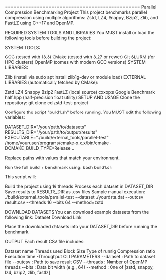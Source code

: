 =============================================== Parallel Compression Benchmarking Project
This project benchmarks parallel compression using multiple algorithms: Zstd, LZ4, Snappy, Bzip2, Zlib, and FastLZ using C++17 and OpenMP.

REQUIRED SYSTEM TOOLS AND LIBRARIES
You MUST install or load the following tools before building the project:

SYSTEM TOOLS:

GCC (tested with 13.3)
CMake (tested with 3.27 or newer)
Git
SLURM (for HPC clusters)
OpenMP (comes with modern GCC versions)
SYSTEM LIBRARIES:

Zlib (install via sudo apt install zlib1g-dev or module load)
EXTERNAL LIBRARIES (automatically fetched by CMake):

Zstd
LZ4
Snappy
Bzip2
FastLZ (local source)
cxxopts
Google Benchmark
half.hpp (half-precision float utility)
SETUP AND USAGE
Clone the repository: git clone cd zstd-test-project

Configure the script "build1.sh" before running. You MUST edit the following variables:

DATASET_DIR="/your/path/to/datasets" RESULTS_DIR="/your/path/to/output/results" EXECUTABLE="./build/external_tools/parallel-test" /home/youruser/programs/cmake-x.x.x/bin/cmake -DCMAKE_BUILD_TYPE=Release ..

Replace paths with values that match your environment.

Run the full build + benchmark using: bash build1.sh

This script will:

Build the project using 16 threads
Process each dataset in DATASET_DIR
Save results to RESULTS_DIR as .csv files
Sample manual execution: ./build/external_tools/parallel-test --dataset ./yourdata.dat --outcsv result.csv --threads 16 --bits 64 --method=zstd

DOWNLOAD DATASETS
You can download example datasets from the following link:
Dataset Download Link

Place the downloaded datasets into your DATASET_DIR before running the benchmark.

OUTPUT
Each result CSV file includes:

Dataset name
Threads used
Block Size
Type of runnig
Compression ratio
Execution time -Throughput
CLI PARAMETERS
--dataset : Path to dataset file --outcsv : Path to save result CSV --threads : Number of OpenMP threads --bits : Data bit width (e.g., 64) --method : One of [zstd, snappy, lz4, bzip2, zlib, fastlz]
